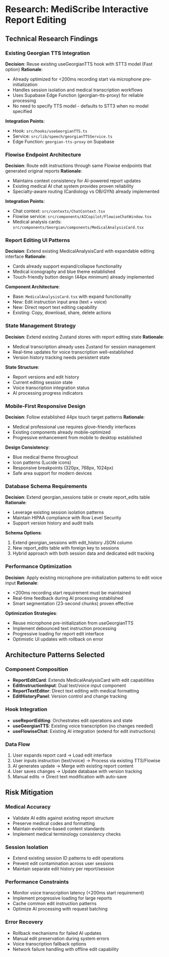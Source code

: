 # Research: MediScribe Interactive Report Editing

## Technical Research Findings

### Existing Georgian TTS Integration
**Decision**: Reuse existing useGeorgianTTS hook with STT3 model (Fast option)
**Rationale**: 
- Already optimized for <200ms recording start via microphone pre-initialization
- Handles session isolation and medical transcription workflows
- Uses Supabase Edge Function (georgian-tts-proxy) for reliable processing
- No need to specify TTS model - defaults to STT3 when no model specified

**Integration Points**:
- Hook: `src/hooks/useGeorgianTTS.ts`
- Service: `src/lib/speech/georgianTTSService.ts` 
- Edge Function: `georgian-tts-proxy` on Supabase

### Flowise Endpoint Architecture
**Decision**: Route edit instructions through same Flowise endpoints that generated original reports
**Rationale**:
- Maintains context consistency for AI-powered report updates
- Existing medical AI chat system provides proven reliability
- Specialty-aware routing (Cardiology vs OB/GYN) already implemented

**Integration Points**:
- Chat context: `src/contexts/ChatContext.tsx`
- Flowise service: `src/components/AICopilot/FlowiseChatWindow.tsx`
- Medical analysis cards: `src/components/Georgian/components/MedicalAnalysisCard.tsx`

### Report Editing UI Patterns
**Decision**: Extend existing MedicalAnalysisCard with expandable editing interface
**Rationale**:
- Cards already support expand/collapse functionality
- Medical iconography and blue theme established
- Touch-friendly button design (44px minimum) already implemented

**Component Architecture**:
- Base: `MedicalAnalysisCard.tsx` with expand functionality
- New: Edit instruction input area (text + voice)
- New: Direct report text editing capability
- Existing: Copy, download, share, delete actions

### State Management Strategy
**Decision**: Extend existing Zustand stores with report editing state
**Rationale**:
- Medical transcription already uses Zustand for session management
- Real-time updates for voice transcription well-established
- Version history tracking needs persistent state

**State Structure**:
- Report versions and edit history
- Current editing session state
- Voice transcription integration status
- AI processing progress indicators

### Mobile-First Responsive Design
**Decision**: Follow established 44px touch target patterns
**Rationale**: 
- Medical professional use requires glove-friendly interfaces
- Existing components already mobile-optimized
- Progressive enhancement from mobile to desktop established

**Design Consistency**:
- Blue medical theme throughout
- Icon patterns (Lucide icons)
- Responsive breakpoints (320px, 768px, 1024px)
- Safe area support for modern devices

### Database Schema Requirements
**Decision**: Extend georgian_sessions table or create report_edits table
**Rationale**:
- Leverage existing session isolation patterns
- Maintain HIPAA compliance with Row Level Security
- Support version history and audit trails

**Schema Options**:
1. Extend georgian_sessions with edit_history JSON column
2. New report_edits table with foreign key to sessions
3. Hybrid approach with both session data and dedicated edit tracking

### Performance Optimization
**Decision**: Apply existing microphone pre-initialization patterns to edit voice input
**Rationale**:
- <200ms recording start requirement must be maintained
- Real-time feedback during AI processing established
- Smart segmentation (23-second chunks) proven effective

**Optimization Strategies**:
- Reuse microphone pre-initialization from useGeorgianTTS
- Implement debounced text instruction processing
- Progressive loading for report edit interface
- Optimistic UI updates with rollback on error

## Architecture Patterns Selected

### Component Composition
- **ReportEditCard**: Extends MedicalAnalysisCard with edit capabilities
- **EditInstructionInput**: Dual text/voice input component
- **ReportTextEditor**: Direct text editing with medical formatting
- **EditHistoryPanel**: Version control and change tracking

### Hook Integration
- **useReportEditing**: Orchestrates edit operations and state
- **useGeorgianTTS**: Existing voice transcription (no changes needed)
- **useFlowiseChat**: Existing AI integration (extend for edit instructions)

### Data Flow
1. User expands report card → Load edit interface
2. User inputs instruction (text/voice) → Process via existing TTS/Flowise
3. AI generates update → Merge with existing report content
4. User saves changes → Update database with version tracking
5. Manual edits → Direct text modification with auto-save

## Risk Mitigation

### Medical Accuracy
- Validate AI edits against existing report structure
- Preserve medical codes and formatting
- Maintain evidence-based content standards
- Implement medical terminology consistency checks

### Session Isolation
- Extend existing session ID patterns to edit operations
- Prevent edit contamination across user sessions
- Maintain separate edit history per report/session

### Performance Constraints
- Monitor voice transcription latency (<200ms start requirement)
- Implement progressive loading for large reports
- Cache common edit instruction patterns
- Optimize AI processing with request batching

### Error Recovery
- Rollback mechanisms for failed AI updates
- Manual edit preservation during system errors
- Voice transcription fallback options
- Network failure handling with offline edit capability